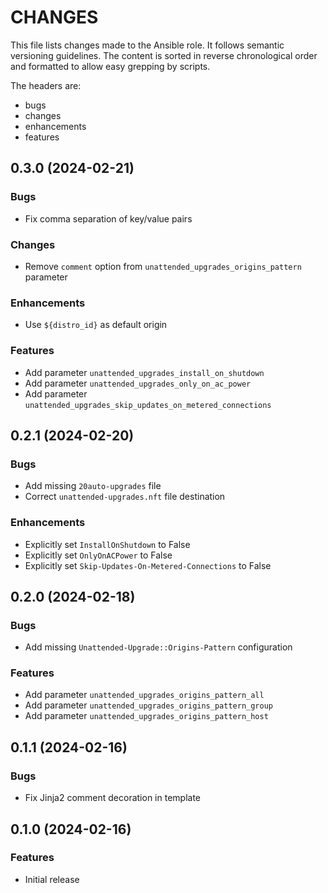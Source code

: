 # CHANGES

This file lists changes made to the Ansible role. It follows semantic versioning
guidelines. The content is sorted in reverse chronological order and formatted
to allow easy grepping by scripts.

The headers are:
- bugs
- changes
- enhancements
- features

## 0.3.0 (2024-02-21)

### Bugs

- Fix comma separation of key/value pairs

### Changes

- Remove `comment` option from `unattended_upgrades_origins_pattern` parameter

### Enhancements

- Use `${distro_id}` as default origin

### Features

- Add parameter `unattended_upgrades_install_on_shutdown`
- Add parameter `unattended_upgrades_only_on_ac_power`
- Add parameter `unattended_upgrades_skip_updates_on_metered_connections`

## 0.2.1 (2024-02-20)

### Bugs

- Add missing `20auto-upgrades` file
- Correct `unattended-upgrades.nft` file destination

### Enhancements

- Explicitly set `InstallOnShutdown` to False
- Explicitly set `OnlyOnACPower` to False
- Explicitly set `Skip-Updates-On-Metered-Connections` to False

## 0.2.0 (2024-02-18)

### Bugs

- Add missing `Unattended-Upgrade::Origins-Pattern` configuration

### Features

- Add parameter `unattended_upgrades_origins_pattern_all`
- Add parameter `unattended_upgrades_origins_pattern_group`
- Add parameter `unattended_upgrades_origins_pattern_host`

## 0.1.1 (2024-02-16)

### Bugs

- Fix Jinja2 comment decoration in template

## 0.1.0 (2024-02-16)

### Features

- Initial release
